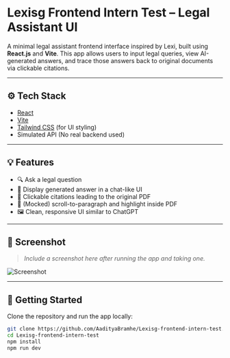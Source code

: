 # Lexisg Frontend Intern Test – Legal Assistant UI

A minimal legal assistant frontend interface inspired by Lexi, built using **React.js** and **Vite**. This app allows users to input legal queries, view AI-generated answers, and trace those answers back to original documents via clickable citations.

---

## ⚙️ Tech Stack

- [React](https://reactjs.org/)
- [Vite](https://vitejs.dev/)
- [Tailwind CSS](https://tailwindcss.com/) (for UI styling)
- Simulated API (No real backend used)

---

## 💡 Features

- 🔍 Ask a legal question
- 💬 Display generated answer in a chat-like UI
- 📎 Clickable citations leading to the original PDF
- 🧭 (Mocked) scroll-to-paragraph and highlight inside PDF
- 🖼 Clean, responsive UI similar to ChatGPT

---

## 📸 Screenshot

> _Include a screenshot here after running the app and taking one._

![Screenshot](./screenshot.png)

---

## 🚀 Getting Started

Clone the repository and run the app locally:

```bash
git clone https://github.com/AadityaBramhe/Lexisg-frontend-intern-test.git
cd Lexisg-frontend-intern-test
npm install
npm run dev
 
